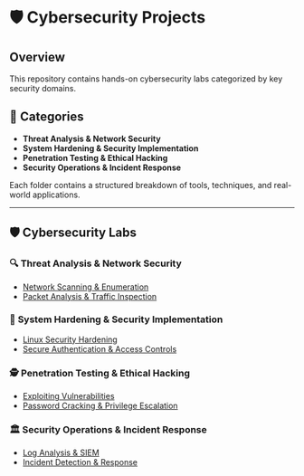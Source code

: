 # 🛡️ Cybersecurity Projects  

## Overview  
This repository contains hands-on cybersecurity labs categorized by key security domains.  

## 📂 Categories  
- **Threat Analysis & Network Security**  
- **System Hardening & Security Implementation**  
- **Penetration Testing & Ethical Hacking**  
- **Security Operations & Incident Response**  

Each folder contains a structured breakdown of tools, techniques, and real-world applications.  

---  

## 🛡️ Cybersecurity Labs  

### 🔍 **Threat Analysis & Network Security**  
- [Network Scanning & Enumeration](https://github.com/keenanjsmith/Cybersecurity-Projects/blob/main/Threat-Analysis/network-scanning.md)  
- [Packet Analysis & Traffic Inspection](https://github.com/keenanjsmith/Cybersecurity-Projects/blob/main/Threat-Analysis/packet-analysis.md)  

### 🔑 **System Hardening & Security Implementation**  
- [Linux Security Hardening](https://github.com/keenanjsmith/Cybersecurity-Projects/blob/main/System-Hardening/linux-security.md)  
- [Secure Authentication & Access Controls](https://github.com/keenanjsmith/Cybersecurity-Projects/blob/main/System-Hardening/authentication-controls.md)  

### 🕵️ **Penetration Testing & Ethical Hacking**  
- [Exploiting Vulnerabilities](https://github.com/keenanjsmith/Cybersecurity-Projects/blob/main/Penetration-Testing/exploiting-vulnerabilities.md)  
- [Password Cracking & Privilege Escalation](https://github.com/keenanjsmith/Cybersecurity-Projects/blob/main/Penetration-Testing/password-cracking.md)  

### 🏛️ **Security Operations & Incident Response**  
- [Log Analysis & SIEM](https://github.com/keenanjsmith/Cybersecurity-Projects/blob/main/Security-Ops/log-analysis.md)  
- [Incident Detection & Response](https://github.com/keenanjsmith/Cybersecurity-Projects/blob/main/Security-Ops/incident-response.md) 

